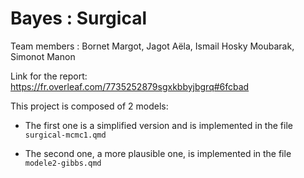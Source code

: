 # Bayes : Surgical

Team members : Bornet Margot, Jagot Aëla, Ismail Hosky Moubarak, Simonot Manon

Link for the report: https://fr.overleaf.com/7735252879sgxkbbyjbgrq#6fcbad

This project is composed of 2 models:

- The first one is a simplified version and is implemented in the file `surgical-mcmc1.qmd`

- The second one, a more plausible one, is implemented in the file `modele2-gibbs.qmd`

